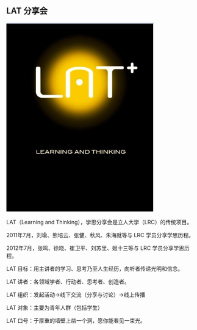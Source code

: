 ## LAT 分享会

![lat](jpg/LAT_logo.png)

LAT（Learning and Thinking），学思分享会是立人大学（LRC）的传统项目。

2011年7月，刘瑜、熊培云、张健、秋风、朱海就等与 LRC 学员分享学思历程。

2012年7月，张鸣、徐晓、崔卫平、刘苏里、姬十三等与 LRC 学员分享学思历程。

LAT 目标：用主讲者的学习、思考乃至人生经历，向听者传递光明和信念。

LAT 讲者：各领域学者、行动者、思考者、创造者。

LAT 组织：发起活动→线下交流（分享与讨论）→线上传播

LAT 对象：主要为青年人群（包括学生）

LAT 口号：于厚重的墙壁上凿一个洞，愿你能看见一束光。
